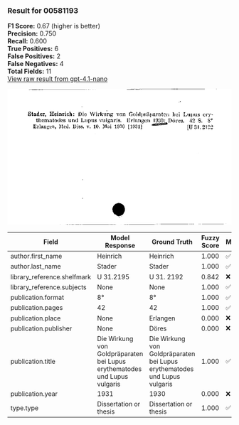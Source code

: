 ### Result for 00581193
**F1 Score:** 0.67 (higher is better)<br>**Precision:** 0.750<br>**Recall:** 0.600<br>**True Positives:** 6<br>**False Positives:** 2<br>**False Negatives:** 4<br>**Total Fields:** 11<br>[View raw result from gpt-4.1-nano](https://github.com/RISE-UNIBAS/humanities_data_benchmark/blob/main/results/2025-09-02/T0162/request_T0162_00581193.json)

<img src="https://github.com/RISE-UNIBAS/humanities_data_benchmark/blob/main/benchmarks/zettelkatalog/images/00581193.jpg?raw=true" alt="00581193" width="600px">

| Field | Model Response | Ground Truth | Fuzzy Score | Match |
|-------|----------------|--------------|-------------|-------|
| author.first_name | Heinrich | Heinrich | 1.000 | ✅ |
| author.last_name | Stader | Stader | 1.000 | ✅ |
| library_reference.shelfmark | U 31.2195 | U 31. 2192 | 0.842 | ❌ |
| library_reference.subjects | None | None | 1.000 | ✅ |
| publication.format | 8° | 8° | 1.000 | ✅ |
| publication.pages | 42 | 42 | 1.000 | ✅ |
| publication.place | None | Erlangen | 0.000 | ❌ |
| publication.publisher | None | Döres | 0.000 | ❌ |
| publication.title | Die Wirkung von Goldpräparaten bei Lupus erythematodes und Lupus vulgaris | Die Wirkung von Goldpräparaten bei Lupus erythematodes und Lupus vulgaris | 1.000 | ✅ |
| publication.year | 1931 | 1930 | 0.000 | ❌ |
| type.type | Dissertation or thesis | Dissertation or thesis | 1.000 | ✅ |
